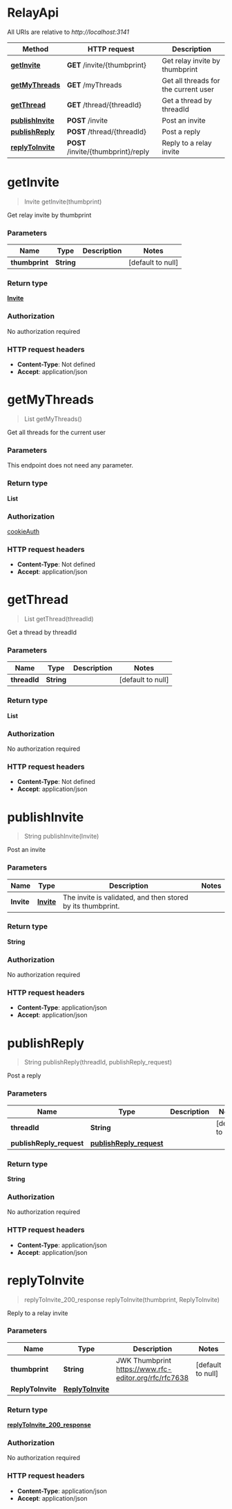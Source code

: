# RelayApi

All URIs are relative to _http://localhost:3141_

| Method                                         | HTTP request                        | Description                          |
| ---------------------------------------------- | ----------------------------------- | ------------------------------------ |
| [**getInvite**](RelayApi.md#getInvite)         | **GET** /invite/{thumbprint}        | Get relay invite by thumbprint       |
| [**getMyThreads**](RelayApi.md#getMyThreads)   | **GET** /myThreads                  | Get all threads for the current user |
| [**getThread**](RelayApi.md#getThread)         | **GET** /thread/{threadId}          | Get a thread by threadId             |
| [**publishInvite**](RelayApi.md#publishInvite) | **POST** /invite                    | Post an invite                       |
| [**publishReply**](RelayApi.md#publishReply)   | **POST** /thread/{threadId}         | Post a reply                         |
| [**replyToInvite**](RelayApi.md#replyToInvite) | **POST** /invite/{thumbprint}/reply | Reply to a relay invite              |

<a name="getInvite"></a>

# **getInvite**

> Invite getInvite(thumbprint)

Get relay invite by thumbprint

### Parameters

| Name           | Type       | Description | Notes             |
| -------------- | ---------- | ----------- | ----------------- |
| **thumbprint** | **String** |             | [default to null] |

### Return type

[**Invite**](../Models/Invite.md)

### Authorization

No authorization required

### HTTP request headers

- **Content-Type**: Not defined
- **Accept**: application/json

<a name="getMyThreads"></a>

# **getMyThreads**

> List getMyThreads()

Get all threads for the current user

### Parameters

This endpoint does not need any parameter.

### Return type

**List**

### Authorization

[cookieAuth](../README.md#cookieAuth)

### HTTP request headers

- **Content-Type**: Not defined
- **Accept**: application/json

<a name="getThread"></a>

# **getThread**

> List getThread(threadId)

Get a thread by threadId

### Parameters

| Name         | Type       | Description | Notes             |
| ------------ | ---------- | ----------- | ----------------- |
| **threadId** | **String** |             | [default to null] |

### Return type

**List**

### Authorization

No authorization required

### HTTP request headers

- **Content-Type**: Not defined
- **Accept**: application/json

<a name="publishInvite"></a>

# **publishInvite**

> String publishInvite(Invite)

Post an invite

### Parameters

| Name       | Type                              | Description                                                 | Notes |
| ---------- | --------------------------------- | ----------------------------------------------------------- | ----- |
| **Invite** | [**Invite**](../Models/Invite.md) | The invite is validated, and then stored by its thumbprint. |       |

### Return type

**String**

### Authorization

No authorization required

### HTTP request headers

- **Content-Type**: application/json
- **Accept**: application/json

<a name="publishReply"></a>

# **publishReply**

> String publishReply(threadId, publishReply_request)

Post a reply

### Parameters

| Name                     | Type                                                          | Description | Notes             |
| ------------------------ | ------------------------------------------------------------- | ----------- | ----------------- |
| **threadId**             | **String**                                                    |             | [default to null] |
| **publishReply_request** | [**publishReply_request**](../Models/publishReply_request.md) |             |                   |

### Return type

**String**

### Authorization

No authorization required

### HTTP request headers

- **Content-Type**: application/json
- **Accept**: application/json

<a name="replyToInvite"></a>

# **replyToInvite**

> replyToInvite_200_response replyToInvite(thumbprint, ReplyToInvite)

Reply to a relay invite

### Parameters

| Name              | Type                                            | Description                                           | Notes             |
| ----------------- | ----------------------------------------------- | ----------------------------------------------------- | ----------------- |
| **thumbprint**    | **String**                                      | JWK Thumbprint https://www.rfc-editor.org/rfc/rfc7638 | [default to null] |
| **ReplyToInvite** | [**ReplyToInvite**](../Models/ReplyToInvite.md) |                                                       |                   |

### Return type

[**replyToInvite_200_response**](../Models/replyToInvite_200_response.md)

### Authorization

No authorization required

### HTTP request headers

- **Content-Type**: application/json
- **Accept**: application/json
